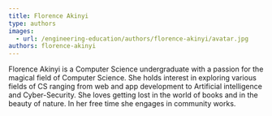 ```yaml
---
title: Florence Akinyi
type: authors
images:
  - url: /engineering-education/authors/florence-akinyi/avatar.jpg
authors: florence-akinyi
---
```

Florence Akinyi is a Computer Science undergraduate with a passion for the magical field of Computer Science. She holds interest in exploring various fields of CS ranging from web and app development to Artificial intelligence and Cyber-Security. She loves getting lost in the world of books and in the beauty of nature. In her free time she engages in community works.
